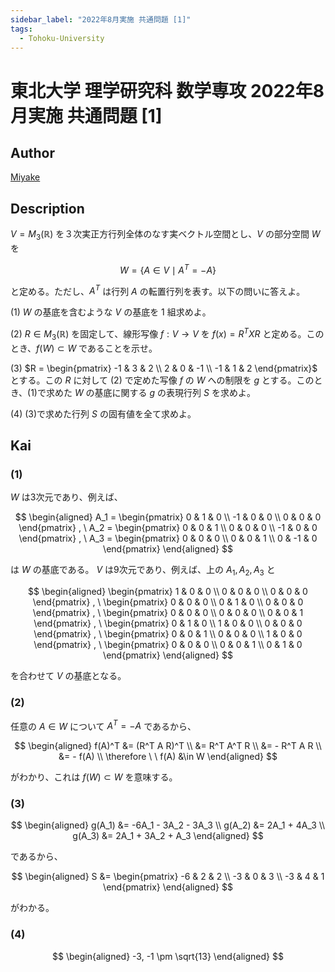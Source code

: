 ```yaml
---
sidebar_label: "2022年8月実施 共通問題 [1]"
tags:
  - Tohoku-University
---
```

# 東北大学 理学研究科 数学専攻 2022年8月実施 共通問題 \[1\]

## **Author**
[Miyake](https://miyake.github.io/exams/index.html)

## **Description**
$V = M_3(\mathbb{R})$ を３次実正方行列全体のなす実ベクトル空間とし、$V$ の部分空間 $W$ を 

$$
W = \{A \in V \mid A^T = -A\}
$$

と定める。ただし、$A^T$ は行列 $A$ の転置行列を表す。以下の問いに答えよ。

(1) $W$ の基底を含むような $V$ の基底を $1$ 組求めよ。

(2) $R \in M_3(\mathbb{R})$ を固定して、線形写像  $f: V \rightarrow V$ を $f(x) = R^TXR$ と定める。このとき、$f(W) \subset W$ であることを示せ。

(3) $R = \begin{pmatrix} -1 & 3 & 2 \\ 2 & 0 & -1 \\ -1 & 1 & 2 \end{pmatrix}$ とする。この $R$ に対して (2) で定めた写像 $f$ の $W$ への制限を $g$ とする。このとき、(1)で求めた $W$ の基底に関する $g$ の表現行列 $S$ を求めよ。

(4) (3)で求めた行列 $S$ の固有値を全て求めよ。

## **Kai**
### (1)
$W$ は3次元であり、例えば、

$$
\begin{aligned}
A_1 = \begin{pmatrix} 0 & 1 & 0 \\ -1 & 0 & 0 \\  0 &  0 & 0 \end{pmatrix}
, \ 
A_2 = \begin{pmatrix} 0 & 0 & 1 \\  0 & 0 & 0 \\ -1 &  0 & 0 \end{pmatrix}
, \ 
A_3 = \begin{pmatrix} 0 & 0 & 0 \\  0 & 0 & 1 \\  0 & -1 & 0 \end{pmatrix}
\end{aligned}
$$

は $W$ の基底である。
$V$ は9次元であり、例えば、上の $A_1, A_2, A_3$ と

$$
\begin{aligned}
\begin{pmatrix} 1 & 0 & 0 \\  0 & 0 & 0 \\ 0 & 0 & 0 \end{pmatrix}
, \ 
\begin{pmatrix} 0 & 0 & 0 \\  0 & 1 & 0 \\ 0 & 0 & 0 \end{pmatrix}
, \ 
\begin{pmatrix} 0 & 0 & 0 \\  0 & 0 & 0 \\ 0 & 0 & 1 \end{pmatrix}
, \ 
\begin{pmatrix} 0 & 1 & 0 \\  1 & 0 & 0 \\ 0 & 0 & 0 \end{pmatrix}
, \ 
\begin{pmatrix} 0 & 0 & 1 \\  0 & 0 & 0 \\ 1 & 0 & 0 \end{pmatrix}
, \ 
\begin{pmatrix} 0 & 0 & 0 \\  0 & 0 & 1 \\ 0 & 1 & 0 \end{pmatrix}
\end{aligned}
$$

を合わせて $V$ の基底となる。

### (2)
任意の $A \in W$ について $A^T = -A$ であるから、

$$
\begin{aligned}
f(A)^T
&= (R^T A R)^T
\\
&= R^T A^T R
\\
&= - R^T A R
\\
&= - f(A)
\\
\therefore \ \ 
f(A) &\in W
\end{aligned}
$$

がわかり、これは $f(W) \subset W$ を意味する。

### (3)

$$
\begin{aligned}
g(A_1) &= -6A_1 - 3A_2 - 3A_3
\\
g(A_2) &= 2A_1 + 4A_3
\\
g(A_3) &= 2A_1 + 3A_2 + A_3
\end{aligned}
$$

であるから、

$$
\begin{aligned}
S &= \begin{pmatrix} -6 & 2 & 2 \\ -3 & 0 & 3 \\ -3 & 4 & 1 \end{pmatrix}
\end{aligned}
$$

がわかる。

### (4)

$$
\begin{aligned}
-3, -1 \pm \sqrt{13}
\end{aligned}
$$